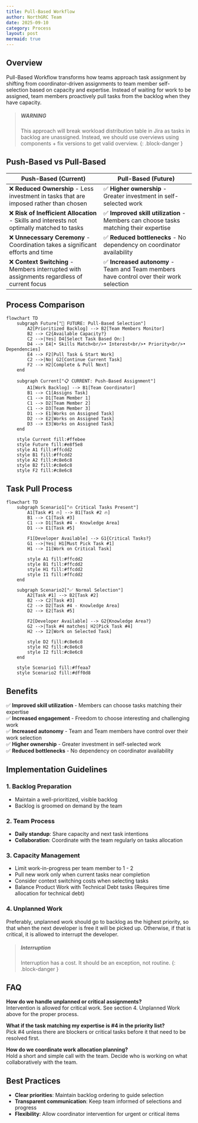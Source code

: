 ```yaml
---
title: Pull-Based Workflow
author: NorthGRC Team
date: 2025-09-10
category: Process
layout: post
mermaid: true
---
```


## Overview

Pull-Based Workflow transforms how teams approach task assignment by shifting from coordinator-driven assignments to team member self-selection based on capacity and expertise. Instead of waiting for work to be assigned, team members proactively pull tasks from the backlog when they have capacity.

> ##### WARNING
>
> This approach will break workload distribution table in Jira as tasks in backlog are unassigned. Instead, we should use overviews using components + fix versions to get valid overview.
{: .block-danger }

## Push-Based vs Pull-Based

| Push-Based (Current) | Pull-Based (Future) |
|---------------------|---------------------|
| ❌ **Reduced Ownership** - Less investment in tasks that are imposed rather than chosen | ✅ **Higher ownership** - Greater investment in self-selected work |
| ❌ **Risk of Inefficient Allocation** - Skills and interests not optimally matched to tasks | ✅ **Improved skill utilization** - Members can choose tasks matching their expertise |
| ❌ **Unnecessary Ceremony** - Coordination takes a significant efforts and time | ✅ **Reduced bottlenecks** - No dependency on coordinator availability |
| ❌ **Context Switching** - Members interrupted with assignments regardless of current focus | ✅ **Increased autonomy** - Team and Team members have control over their work selection |

## Process Comparison

```mermaid
flowchart TD
    subgraph Future["🎯 FUTURE: Pull-Based Selection"]
        A2[Prioritized Backlog] --> B2[Team Members Monitor]
        B2 --> C2{Available Capacity?}
        C2 -->|Yes| D4[Select Task Based On:]
        D4 --> E4[• Skills Match<br/>• Interest<br/>• Priority<br/>• Dependencies]
        E4 --> F2[Pull Task & Start Work]
        C2 -->|No| G2[Continue Current Task]
        F2 --> H2[Complete & Pull Next]
    end
    
    subgraph Current["📋 CURRENT: Push-Based Assignment"]
        A1[Work Backlog] --> B1[Team Coordinator]
        B1 --> C1[Assigns Task]
        C1 --> D1[Team Member 1]
        C1 --> D2[Team Member 2]
        C1 --> D3[Team Member 3]
        D1 --> E1[Works on Assigned Task]
        D2 --> E2[Works on Assigned Task]
        D3 --> E3[Works on Assigned Task]
    end
    
    style Current fill:#ffebee
    style Future fill:#e8f5e8
    style A1 fill:#ffcdd2
    style B1 fill:#ffcdd2
    style A2 fill:#c8e6c8
    style B2 fill:#c8e6c8
    style F2 fill:#c8e6c8
```

## Task Pull Process

```mermaid
flowchart TD
    subgraph Scenario1["🔥 Critical Tasks Present"]
        A1[Task #1 🔥] --> B1[Task #2 🔥]
        B1 --> C1[Task #3]
        C1 --> D1[Task #4 - Knowledge Area]
        D1 --> E1[Task #5]
        
        F1[Developer Available] --> G1{Critical Tasks?}
        G1 -->|Yes| H1[Must Pick Task #1]
        H1 --> I1[Work on Critical Task]
        
        style A1 fill:#ffcdd2
        style B1 fill:#ffcdd2
        style H1 fill:#ffcdd2
        style I1 fill:#ffcdd2
    end
    
    subgraph Scenario2["✅ Normal Selection"]
        A2[Task #1] --> B2[Task #2]
        B2 --> C2[Task #3]
        C2 --> D2[Task #4 - Knowledge Area]
        D2 --> E2[Task #5]
        
        F2[Developer Available] --> G2{Knowledge Area?}
        G2 -->|Task #4 matches| H2[Pick Task #4]
        H2 --> I2[Work on Selected Task]
        
        style D2 fill:#c8e6c8
        style H2 fill:#c8e6c8
        style I2 fill:#c8e6c8
    end
    
    style Scenario1 fill:#ffeaa7
    style Scenario2 fill:#dff0d8
```

## Benefits

✅ **Improved skill utilization** - Members can choose tasks matching their expertise  
✅ **Increased engagement** - Freedom to choose interesting and challenging work  
✅ **Increased autonomy** - Team and Team members have control over their work selection  
✅ **Higher ownership** - Greater investment in self-selected work  
✅ **Reduced bottlenecks** - No dependency on coordinator availability  

## Implementation Guidelines

### 1. Backlog Preparation
- Maintain a well-prioritized, visible backlog
- Backlog is groomed on demand by the team

### 2. Team Process
- **Daily standup**: Share capacity and next task intentions
- **Collaboration**: Coordinate with the team regularly on tasks allocation

### 3. Capacity Management
- Limit work-in-progress per team member to 1 - 2
- Pull new work only when current tasks near completion
- Consider context switching costs when selecting tasks
- Balance Product Work with Technical Debt tasks (Requires time allocation for technical debt)

### 4. Unplanned Work
Preferably, unplanned work should go to backlog as the highest priority, so that when the next developer is free it will be picked up. Otherwise, if that is critical, it is allowed to interrupt the developer.

> ##### Interruption
>
> Interruption has a cost. It should be an exception, not routine.
{: .block-danger }

## FAQ

**How do we handle unplanned or critical assignments?**  
Intervention is allowed for critical work. See section 4. Unplanned Work above for the proper process.

**What if the task matching my expertise is #4 in the priority list?**  
Pick #4 unless there are blockers or critical tasks before it that need to be resolved first.

**How do we coordinate work allocation planning?**  
Hold a short and simple call with the team. Decide who is working on what collaboratively with the team.

## Best Practices

- **Clear priorities**: Maintain backlog ordering to guide selection
- **Transparent communication**: Keep team informed of selections and progress
- **Flexibility**: Allow coordinator intervention for urgent or critical items